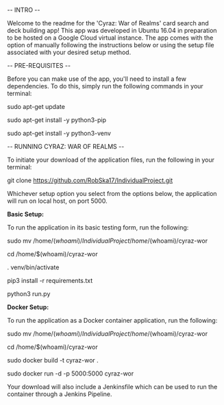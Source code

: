 -- INTRO --

Welcome to the readme for the 'Cyraz: War of Realms' card search and deck building app!
This app was developed in Ubuntu 16.04 in preparation to be hosted on a Google Cloud virtual instance.
The app comes with the option of manually following the instructions below or using the
setup file associated with your desired setup method.

-- PRE-REQUISITES --

Before you can make use of the app, you'll need to install a few dependencies.
To do this, simply run the following commands in your terminal:

sudo apt-get update

sudo apt-get install -y python3-pip

sudo apt-get install -y python3-venv

-- RUNNING CYRAZ: WAR OF REALMS --

To initiate your download of the application files, run the following in your terminal:

git clone https://github.com/RobSka17/IndividualProject.git

Whichever setup option you select from the options below, the application will run  on local host, on port 5000.

**Basic Setup:**

To run the application in its basic testing form, run the following:

sudo mv /home/$(whoami)/IndividualProject /home/$(whoami)/cyraz-wor

cd /home/$(whoami)/cyraz-wor

. venv/bin/activate

pip3 install -r requirements.txt

python3 run.py

**Docker Setup:**

To run the application as a Docker container application, run the following:

sudo mv /home/$(whoami)/IndividualProject /home/$(whoami)/cyraz-wor

cd /home/$(whoami)/cyraz-wor

sudo docker build -t cyraz-wor .

sudo docker run -d -p 5000:5000 cyraz-wor

Your download will also include a Jenkinsfile which can be used to run the container
through a Jenkins Pipeline. 
